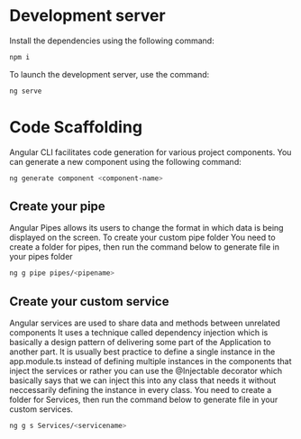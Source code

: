 # Development server
Install the dependencies using the following command:

```sh
npm i
```

To launch the development server, use the command:
```sh
ng serve
```

# Code Scaffolding
Angular CLI facilitates code generation for various project components. You can generate a new component using the following command:

```sh
ng generate component <component-name>

```


## Create your pipe
Angular Pipes allows its users to change the format in which data is being displayed on the screen. 
To create your custom pipe folder 
You need to create a folder for pipes, then run the command below to generate file in your pipes folder
```sh
ng g pipe pipes/<pipename>
```
## Create your custom service
Angular services are used to share data and methods between unrelated components
It uses a technique called dependency injection which is basically a design pattern of delivering some part of the Application to another part.
It is usually best practice to define a single instance in the app.module.ts instead of defining multiple instances in the components that inject the services or rather you can use the @Injectable decorator which basically says that we can inject this into any class that needs it without neccessarily defining the instance in every class.
You need to create a folder for Services, then run the command below to generate file in your custom services.

```sh
ng g s Services/<servicename>
```
